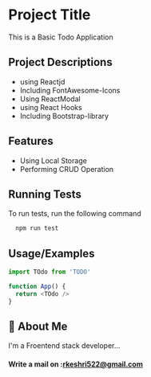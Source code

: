 
# Project Title
This is a Basic Todo Application


## Project Descriptions
- using Reactjd
 - Including FontAwesome-Icons
 - Using ReactModal
 - using React Hooks
 - Including Bootstrap-library
## Features
- Using Local Storage
- Performing CRUD Operation

## Running Tests

To run tests, run the following command

```bash
  npm run test
```


## Usage/Examples

```javascript
import TOdo from 'TODO'

function App() {
  return <TOdo />
}
```





## 🚀 About Me
I'm a Froentend stack developer...


#### Write a mail on :rkeshri522@gmail.com

